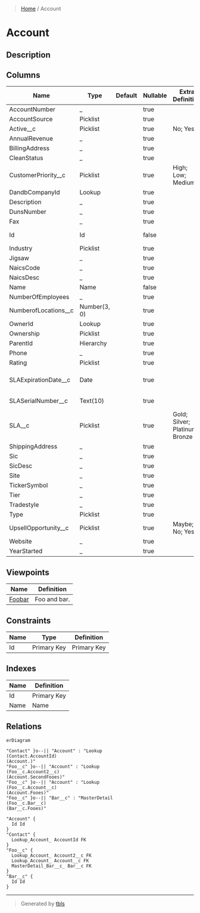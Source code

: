 > [Home](README.md) / Account

# Account

## Description

## Columns

| Name | Type | Default | Nullable | Extra Definition | Children | Parents | Comment |
| ---- | ---- | ------- | -------- | ---------------- | -------- | ------- | ------- |
| AccountNumber | _ |  | true |  |  |  |  |
| AccountSource | Picklist |  | true |  |  |  |  |
| Active__c | Picklist |  | true | No; Yes |  |  | Active |
| AnnualRevenue | _ |  | true |  |  |  |  |
| BillingAddress | _ |  | true |  |  |  |  |
| CleanStatus | _ |  | true |  |  |  |  |
| CustomerPriority__c | Picklist |  | true | High; Low; Medium |  |  | Customer Priority |
| DandbCompanyId | Lookup |  | true |  |  |  |  |
| Description | _ |  | true |  |  |  |  |
| DunsNumber | _ |  | true |  |  |  |  |
| Fax | _ |  | true |  |  |  |  |
| Id | Id |  | false |  | [Contact](Contact.md) [Foo__c](Foo__c.md) |  | Id |
| Industry | Picklist |  | true |  |  |  |  |
| Jigsaw | _ |  | true |  |  |  |  |
| NaicsCode | _ |  | true |  |  |  |  |
| NaicsDesc | _ |  | true |  |  |  |  |
| Name | Name |  | false |  |  |  |  |
| NumberOfEmployees | _ |  | true |  |  |  |  |
| NumberofLocations__c | Number(3, 0) |  | true |  |  |  | Number of Locations |
| OwnerId | Lookup |  | true |  |  |  |  |
| Ownership | Picklist |  | true |  |  |  |  |
| ParentId | Hierarchy |  | true |  |  |  |  |
| Phone | _ |  | true |  |  |  |  |
| Rating | Picklist |  | true |  |  |  |  |
| SLAExpirationDate__c | Date |  | true |  |  |  | SLA Expiration Date |
| SLASerialNumber__c | Text(10) |  | true |  |  |  | SLA Serial Number |
| SLA__c | Picklist |  | true | Gold; Silver; Platinum; Bronze |  |  | SLA |
| ShippingAddress | _ |  | true |  |  |  |  |
| Sic | _ |  | true |  |  |  |  |
| SicDesc | _ |  | true |  |  |  |  |
| Site | _ |  | true |  |  |  |  |
| TickerSymbol | _ |  | true |  |  |  |  |
| Tier | _ |  | true |  |  |  |  |
| Tradestyle | _ |  | true |  |  |  |  |
| Type | Picklist |  | true |  |  |  |  |
| UpsellOpportunity__c | Picklist |  | true | Maybe; No; Yes |  |  | Upsell Opportunity |
| Website | _ |  | true |  |  |  |  |
| YearStarted | _ |  | true |  |  |  |  |

## Viewpoints

| Name | Definition |
| ---- | ---------- |
| [Foobar](viewpoint-0.md) | Foo and bar. |

## Constraints

| Name | Type | Definition |
| ---- | ---- | ---------- |
| Id | Primary Key | Primary Key |

## Indexes

| Name | Definition |
| ---- | ---------- |
| Id | Primary Key |
| Name | Name |

## Relations

```mermaid
erDiagram

"Contact" }o--|| "Account" : "Lookup
(Contact.AccountId)
(Account.)"
"Foo__c" }o--|| "Account" : "Lookup
(Foo__c.Account2__c)
(Account.SecondFooes)"
"Foo__c" }o--|| "Account" : "Lookup
(Foo__c.Account__c)
(Account.Fooes)"
"Foo__c" }o--|| "Bar__c" : "MasterDetail
(Foo__c.Bar__c)
(Bar__c.Fooes)"

"Account" {
  Id Id
}
"Contact" {
  Lookup_Account_ AccountId FK
}
"Foo__c" {
  Lookup_Account_ Account2__c FK
  Lookup_Account_ Account__c FK
  MasterDetail_Bar__c_ Bar__c FK
}
"Bar__c" {
  Id Id
}
```

---

> Generated by [tbls](https://github.com/k1LoW/tbls)

<style>
table {
  max-width: 1010px;
}
</style>
